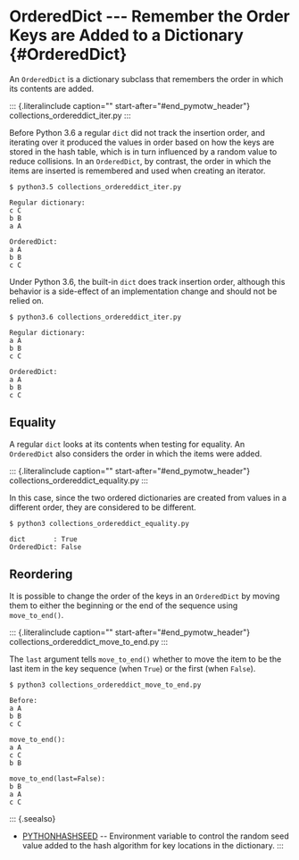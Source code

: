 # OrderedDict \-\-- Remember the Order Keys are Added to a Dictionary {#OrderedDict}

An `OrderedDict` is a dictionary subclass that remembers the order in which its contents are added.

::: {.literalinclude caption="" start-after="#end_pymotw_header"} collections_ordereddict_iter.py :::

Before Python 3.6 a regular `dict` did not track the insertion order, and iterating over it produced the values in order based on how the keys are stored in the hash table, which is in turn influenced by a random value to reduce collisions. In an `OrderedDict`, by contrast, the order in which the items are inserted is remembered and used when creating an iterator.

```{.sourceCode .none}
$ python3.5 collections_ordereddict_iter.py

Regular dictionary:
c C
b B
a A

OrderedDict:
a A
b B
c C
```

Under Python 3.6, the built-in `dict` does track insertion order, although this behavior is a side-effect of an implementation change and should not be relied on.

```{.sourceCode .none}
$ python3.6 collections_ordereddict_iter.py

Regular dictionary:
a A
b B
c C

OrderedDict:
a A
b B
c C
```

## Equality

A regular `dict` looks at its contents when testing for equality. An `OrderedDict` also considers the order in which the items were added.

::: {.literalinclude caption="" start-after="#end_pymotw_header"} collections_ordereddict_equality.py :::

In this case, since the two ordered dictionaries are created from values in a different order, they are considered to be different.

```{.sourceCode .none}
$ python3 collections_ordereddict_equality.py

dict       : True
OrderedDict: False
```

## Reordering

It is possible to change the order of the keys in an `OrderedDict` by moving them to either the beginning or the end of the sequence using `move_to_end()`.

::: {.literalinclude caption="" start-after="#end_pymotw_header"} collections_ordereddict_move_to_end.py :::

The `last` argument tells `move_to_end()` whether to move the item to be the last item in the key sequence (when `True`) or the first (when `False`).

```{.sourceCode .none}
$ python3 collections_ordereddict_move_to_end.py

Before:
a A
b B
c C

move_to_end():
a A
c C
b B

move_to_end(last=False):
b B
a A
c C
```

::: {.seealso}

- [PYTHONHASHSEED](https://docs.python.org/3.5/using/cmdline.html#envvar-PYTHONHASHSEED) \-- Environment variable to control the random seed value added to the hash algorithm for key locations in the dictionary. :::
